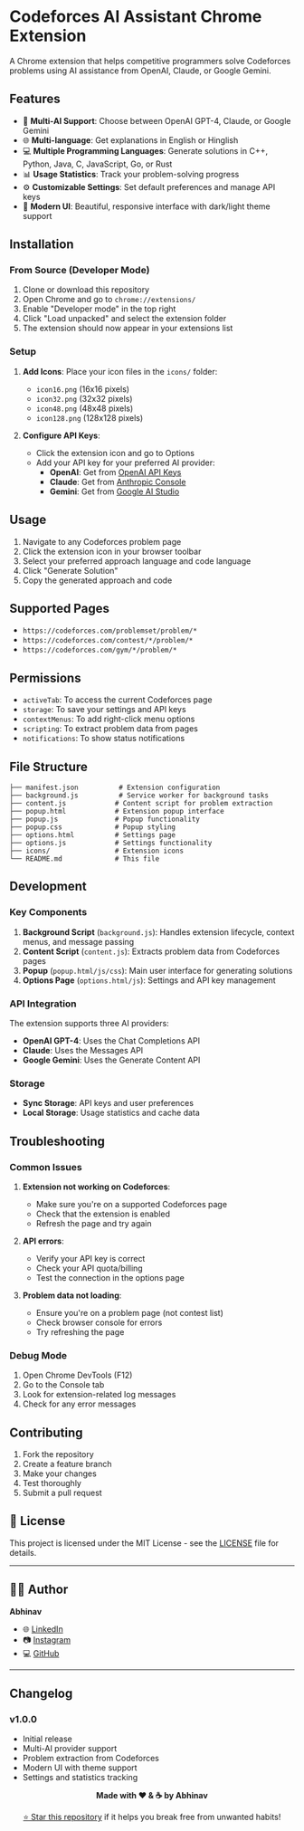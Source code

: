 # Codeforces AI Assistant Chrome Extension

A Chrome extension that helps competitive programmers solve Codeforces problems using AI assistance from OpenAI, Claude, or Google Gemini.

## Features

- 🤖 **Multi-AI Support**: Choose between OpenAI GPT-4, Claude, or Google Gemini
- 🌐 **Multi-language**: Get explanations in English or Hinglish
- 💻 **Multiple Programming Languages**: Generate solutions in C++, Python, Java, C, JavaScript, Go, or Rust
- 📊 **Usage Statistics**: Track your problem-solving progress
- ⚙️ **Customizable Settings**: Set default preferences and manage API keys
- 🎨 **Modern UI**: Beautiful, responsive interface with dark/light theme support

## Installation

### From Source (Developer Mode)

1. Clone or download this repository
2. Open Chrome and go to `chrome://extensions/`
3. Enable "Developer mode" in the top right
4. Click "Load unpacked" and select the extension folder
5. The extension should now appear in your extensions list

### Setup

1. **Add Icons**: Place your icon files in the `icons/` folder:
   - `icon16.png` (16x16 pixels)
   - `icon32.png` (32x32 pixels)
   - `icon48.png` (48x48 pixels)
   - `icon128.png` (128x128 pixels)

2. **Configure API Keys**:
   - Click the extension icon and go to Options
   - Add your API key for your preferred AI provider:
     - **OpenAI**: Get from [OpenAI API Keys](https://platform.openai.com/api-keys)
     - **Claude**: Get from [Anthropic Console](https://console.anthropic.com/)
     - **Gemini**: Get from [Google AI Studio](https://makersuite.google.com/app/apikey)

## Usage

1. Navigate to any Codeforces problem page
2. Click the extension icon in your browser toolbar
3. Select your preferred approach language and code language
4. Click "Generate Solution"
5. Copy the generated approach and code

## Supported Pages

- `https://codeforces.com/problemset/problem/*`
- `https://codeforces.com/contest/*/problem/*`
- `https://codeforces.com/gym/*/problem/*`

## Permissions

- `activeTab`: To access the current Codeforces page
- `storage`: To save your settings and API keys
- `contextMenus`: To add right-click menu options
- `scripting`: To extract problem data from pages
- `notifications`: To show status notifications

## File Structure

```
├── manifest.json          # Extension configuration
├── background.js          # Service worker for background tasks
├── content.js            # Content script for problem extraction
├── popup.html            # Extension popup interface
├── popup.js              # Popup functionality
├── popup.css             # Popup styling
├── options.html          # Settings page
├── options.js            # Settings functionality
├── icons/                # Extension icons
└── README.md             # This file
```

## Development

### Key Components

1. **Background Script** (`background.js`): Handles extension lifecycle, context menus, and message passing
2. **Content Script** (`content.js`): Extracts problem data from Codeforces pages
3. **Popup** (`popup.html/js/css`): Main user interface for generating solutions
4. **Options Page** (`options.html/js`): Settings and API key management

### API Integration

The extension supports three AI providers:

- **OpenAI GPT-4**: Uses the Chat Completions API
- **Claude**: Uses the Messages API
- **Google Gemini**: Uses the Generate Content API

### Storage

- **Sync Storage**: API keys and user preferences
- **Local Storage**: Usage statistics and cache data

## Troubleshooting

### Common Issues

1. **Extension not working on Codeforces**:
   - Make sure you're on a supported Codeforces page
   - Check that the extension is enabled
   - Refresh the page and try again

2. **API errors**:
   - Verify your API key is correct
   - Check your API quota/billing
   - Test the connection in the options page

3. **Problem data not loading**:
   - Ensure you're on a problem page (not contest list)
   - Check browser console for errors
   - Try refreshing the page

### Debug Mode

1. Open Chrome DevTools (F12)
2. Go to the Console tab
3. Look for extension-related log messages
4. Check for any error messages

## Contributing

1. Fork the repository
2. Create a feature branch
3. Make your changes
4. Test thoroughly
5. Submit a pull request

## 📄 License

This project is licensed under the MIT License - see the [LICENSE](LICENSE) file for details.

---

## 👨‍💻 Author

**Abhinav**
- 🌐 [LinkedIn](https://linkedin.com/in/abhinavphi)
- 📷 [Instagram](https://instagram.com/abhinav.phi)
- 💻 [GitHub](https://github.com/abhinav-phi)

---
## Changelog

### v1.0.0
- Initial release
- Multi-AI provider support
- Problem extraction from Codeforces
- Modern UI with theme support
- Settings and statistics tracking

<div align="center">

**Made with ❤️ & ☕ by Abhinav**

[⭐ Star this repository](https://github.com/abhinav-phi/to-undo-app) if it helps you break free from unwanted habits!

</div>
